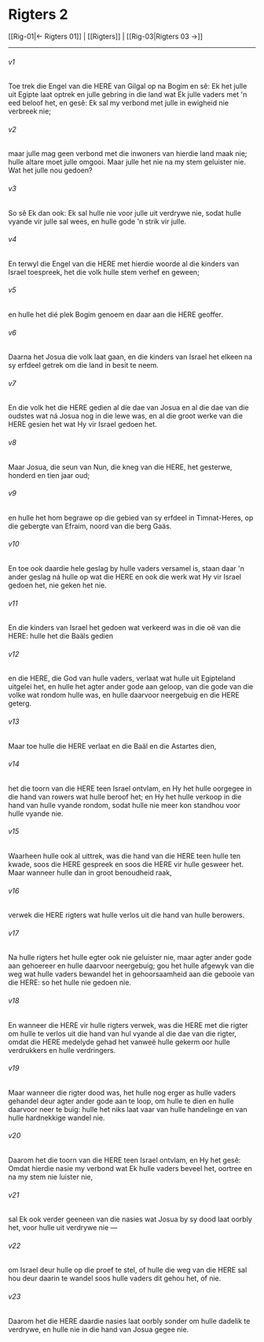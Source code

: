 # Rigters 2

[[Rig-01|← Rigters 01]] | [[Rigters]] | [[Rig-03|Rigters 03 →]]
***

###### v1
Toe trek die Engel van die HERE van Gilgal op na Bogim en sê: Ek het julle uit Egipte laat optrek en julle gebring in die land wat Ek julle vaders met 'n eed beloof het, en gesê: Ek sal my verbond met julle in ewigheid nie verbreek nie; 
###### v2
maar julle mag geen verbond met die inwoners van hierdie land maak nie; hulle altare moet julle omgooi. Maar julle het nie na my stem geluister nie. Wat het julle nou gedoen? 
###### v3
So sê Ek dan ook: Ek sal hulle nie voor julle uit verdrywe nie, sodat hulle vyande vir julle sal wees, en hulle gode 'n strik vir julle. 
###### v4
En terwyl die Engel van die HERE met hierdie woorde al die kinders van Israel toespreek, het die volk hulle stem verhef en geween; 
###### v5
en hulle het dié plek Bogim genoem en daar aan die HERE geoffer. 
###### v6
Daarna het Josua die volk laat gaan, en die kinders van Israel het elkeen na sy erfdeel getrek om die land in besit te neem. 
###### v7
En die volk het die HERE gedien al die dae van Josua en al die dae van die oudstes wat ná Josua nog in die lewe was, en al die groot werke van die HERE gesien het wat Hy vir Israel gedoen het. 
###### v8
Maar Josua, die seun van Nun, die kneg van die HERE, het gesterwe, honderd en tien jaar oud; 
###### v9
en hulle het hom begrawe op die gebied van sy erfdeel in Timnat-Heres, op die gebergte van Efraim, noord van die berg Gaäs. 
###### v10
En toe ook daardie hele geslag by hulle vaders versamel is, staan daar 'n ander geslag ná hulle op wat die HERE en ook die werk wat Hy vir Israel gedoen het, nie geken het nie. 
###### v11
En die kinders van Israel het gedoen wat verkeerd was in die oë van die HERE: hulle het die Baäls gedien 
###### v12
en die HERE, die God van hulle vaders, verlaat wat hulle uit Egipteland uitgelei het, en hulle het agter ander gode aan geloop, van die gode van die volke wat rondom hulle was, en hulle daarvoor neergebuig en die HERE geterg. 
###### v13
Maar toe hulle die HERE verlaat en die Baäl en die Astartes dien, 
###### v14
het die toorn van die HERE teen Israel ontvlam, en Hy het hulle oorgegee in die hand van rowers wat hulle beroof het; en Hy het hulle verkoop in die hand van hulle vyande rondom, sodat hulle nie meer kon standhou voor hulle vyande nie. 
###### v15
Waarheen hulle ook al uittrek, was die hand van die HERE teen hulle ten kwade, soos die HERE gespreek en soos die HERE vir hulle gesweer het. Maar wanneer hulle dan in groot benoudheid raak, 
###### v16
verwek die HERE rigters wat hulle verlos uit die hand van hulle berowers. 
###### v17
Na hulle rigters het hulle egter ook nie geluister nie, maar agter ander gode aan gehoereer en hulle daarvoor neergebuig; gou het hulle afgewyk van die weg wat hulle vaders bewandel het in gehoorsaamheid aan die gebooie van die HERE: so het hulle nie gedoen nie. 
###### v18
En wanneer die HERE vir hulle rigters verwek, was die HERE met die rigter om hulle te verlos uit die hand van hul vyande al die dae van die rigter, omdat die HERE medelyde gehad het vanweë hulle gekerm oor hulle verdrukkers en hulle verdringers. 
###### v19
Maar wanneer die rigter dood was, het hulle nog erger as hulle vaders gehandel deur agter ander gode aan te loop, om hulle te dien en hulle daarvoor neer te buig: hulle het niks laat vaar van hulle handelinge en van hulle hardnekkige wandel nie. 
###### v20
Daarom het die toorn van die HERE teen Israel ontvlam, en Hy het gesê: Omdat hierdie nasie my verbond wat Ek hulle vaders beveel het, oortree en na my stem nie luister nie, 
###### v21
sal Ek ook verder geeneen van die nasies wat Josua by sy dood laat oorbly het, voor hulle uit verdrywe nie — 
###### v22
om Israel deur hulle op die proef te stel, of hulle die weg van die HERE sal hou deur daarin te wandel soos hulle vaders dit gehou het, of nie. 
###### v23
Daarom het die HERE daardie nasies laat oorbly sonder om hulle dadelik te verdrywe, en hulle nie in die hand van Josua gegee nie. 
